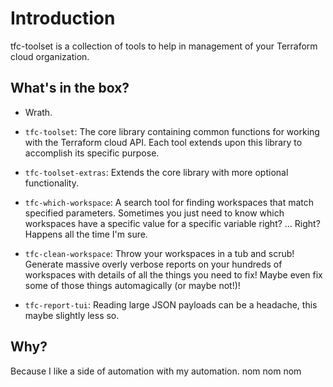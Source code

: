 # Introduction

tfc-toolset is a collection of tools to help in management of your Terraform cloud organization.

## What's in the box?

- Wrath.

- `tfc-toolset`: The core library containing common functions for working with the Terraform cloud API. Each tool extends upon this library to accomplish its specific purpose.

- `tfc-toolset-extras`: Extends the core library with more optional functionality.
  
- `tfc-which-workspace`: A search tool for finding workspaces that match specified parameters. Sometimes you just need to know which workspaces have a specific value for a specific variable right? ... Right? Happens all the time I'm sure.
  
- `tfc-clean-workspace`: Throw your workspaces in a tub and scrub! Generate massive overly verbose reports on your hundreds of workspaces with details of all the things you need to fix! Maybe even fix some of those things automagically (or maybe not!)!

- `tfc-report-tui`: Reading large JSON payloads can be a headache, this maybe slightly less so.

## Why?

Because I like a side of automation with my automation. nom nom nom

